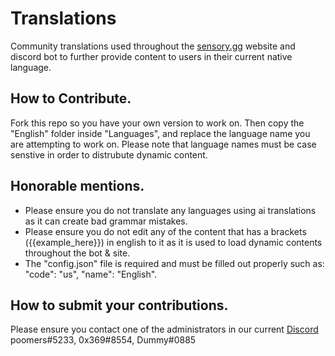 # Translations
Community translations used throughout the [sensory.gg](https://sensory.gg) website and discord bot to further provide content to users in their current native language.

## How to Contribute.

Fork this repo so you have your own version to work on. Then copy the "English" folder inside "Languages", and replace the language name you are attempting to work on. Please note that language names must be case senstive in order to distrubute dynamic content.

## Honorable mentions.

- Please ensure you do not translate any languages using ai translations as it can create bad grammar mistakes. 
- Please ensure you do not edit any of the content that has a brackets ({{example_here}}) in english to it as it is used to load dynamic contents throughout the bot & site.
- The "config.json" file is required and must be filled out properly such as: "code": "us", "name": "English".

## How to submit your contributions.

Please ensure you contact one of the administrators in our current [Discord](https://sensory.gg/discord)
poomers#5233, 0x369#8554, Dummy#0885
